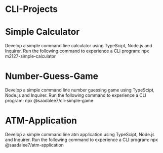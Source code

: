﻿# CLI-Projects
# Simple Calculator
Develop a simple command line calculator using TypeScipt, Node.js and Inquirer.
Run the following command to experience a CLI program:
npx m2127-simple-calculator
# Number-Guess-Game
Develop a simple command line number guessing game using TypeScipt, Node.js and Inquirer.
Run the following command to experience a CLI program:
npx @saadalee7/cli-simple-game
# ATM-Application
Develop a simple command line atm application using TypeScipt, Node.js and Inquirer.
Run the following command to experience a CLI program:
npx @saadalee7/atm-application
